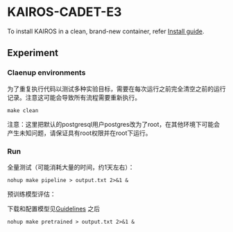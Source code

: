 # KAIROS-CADET-E3
To install KAIROS in a clean, brand-new container, refer [Install guide](https://github.com/iridium-soda/kairos/blob/main/DARPA/CADETS_E3/install/KAIROS%20installation%20guide.md).

## Experiment 



### Claenup environments
为了重复执行代码以测试多种实验目标，需要在每次运行之前完全清空之前的运行记录。注意这可能会导致所有流程需要重新执行。
```shell
make clean
```
注意：这里把默认的postgresql用户postgres改为了root，在其他环境下可能会产生未知问题，请保证具有root权限并在root下运行。
### Run 

全量测试（可能消耗大量的时间，约1天左右）：
```shell
nohup make pipeline > output.txt 2>&1 &
```

预训练模型评估：

下载和配置模型见[Guidelines](https://github.com/iridium-soda/kairos/blob/main/DARPA/CADETS_E3/install/KAIROS%20installation%20guide.md#%E8%BF%90%E8%A1%8C%E9%A2%84%E8%AE%AD%E7%BB%83%E6%A8%A1%E5%9E%8B)
之后
```shell
nohup make pretrained > output.txt 2>&1 &
```